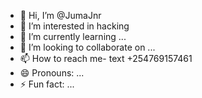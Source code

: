- 👋 Hi, I’m @JumaJnr
- 👀 I’m interested in hacking 
- 🌱 I’m currently learning ...
- 💞️ I’m looking to collaborate on ...
- 📫 How to reach me- text +254769157461
- 😄 Pronouns: ...
- ⚡ Fun fact: ...

<!---
JumaJnr/JumaJnr is a ✨ special ✨ repository because its `README.md` (this file) appears on your GitHub profile.
You can click the Preview link to take a look at your changes.
--->
